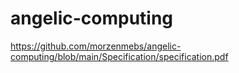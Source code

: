 # angelic-computing
https://github.com/morzenmebs/angelic-computing/blob/main/Specification/specification.pdf
